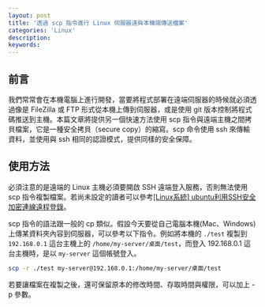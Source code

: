 ```yaml
---
layout: post
title: '透過 scp 指令進行 Linux 伺服器遠與本機端傳送檔案'
categories: 'Linux'
description: 
keywords:
---
```


## 前言
我們常常會在本機電腦上進行開發，當要將程式部署在遠端伺服器的時候就必須透過像是 FileZilla 或 FTP 形式從本機上傳到伺服器，或是使用 git 版本控制將程式碼推送到主機。本篇文章將提供另一個快速方法使用 scp 指令與遠端主機之間拷貝檔案，它是一種安全拷貝（secure copy）的縮寫。scp 命令使用 ssh 來傳輸資料，並使用與 ssh 相同的認證模式，提供同樣的安全保障。

## 使用方法
必須注意的是遠端的 Linux 主機必須要開啟 SSH 遠端登入服務，否則無法使用 scp 指令複製檔案。若尚未設定的讀者可以參考[[Linux系統] ubuntu利用SSH安全加密連線遠程登錄](https://andy6804tw.github.io/2019/01/23/ubuntu-ssh-remote/)。

scp 指令的語法跟一般的 cp 類似。假設今天要從自己電腦本機(Mac、Windows)上傳某資料夾內容到伺服器，可以參考以下指令。例如將本機的 `./test` 複製到 `192.168.0.1` 這台主機上的 `/home/my-server/桌面/test`，而登入 192.168.0.1 這台主機時，是以 `my-server` 這個帳號登入。

```sh
scp -r ./test my-server@192.168.0.1:/home/my-server/桌面/test
```

若要讓檔案在複製之後，還可保留原本的修改時間、存取時間與權限，可以加上 -p 參數。
